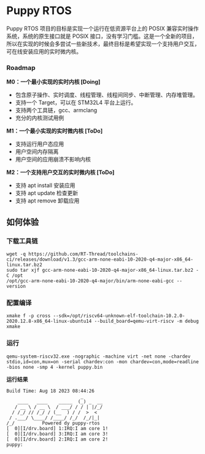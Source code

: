 # Puppy RTOS

Puppy RTOS 项目的目标是实现一个运行在低资源平台上的 POSIX 兼容实时操作系统，系统的原生接口就是 POSIX 接口，没有学习门槛。这是一个全新的项目，所以在实现的时候会多尝试一些新技术，最终目标是希望实现一个支持用户交互，可在线安装应用的实时微内核。

### Roadmap

**M0：一个最小实现的实时内核 [Doing]**

 - 包含原子操作、实时调度、线程管理、线程间同步、中断管理、内存堆管理。
 - 支持一个 Target，可以在 STM32L4 平台上运行。
 - 支持两个工具链，gcc、armclang
 - 充分的内核测试用例

**M1：一个最小实现的实时微内核 [ToDo]**

 - 支持运行用户态应用
 - 用户空间内存隔离
 - 用户空间的应用崩溃不影响内核

**M2：一个支持用户交互的实时微内核 [ToDo]**

 - 支持 apt install 安装应用
 - 支持 apt update 检查更新
 - 支持 apt remove 卸载应用

## 如何体验
### 下载工具链

```
wget -q https://github.com/RT-Thread/toolchains-ci/releases/download/v1.3/gcc-arm-none-eabi-10-2020-q4-major-x86_64-linux.tar.bz2
sudo tar xjf gcc-arm-none-eabi-10-2020-q4-major-x86_64-linux.tar.bz2 -C /opt
/opt/gcc-arm-none-eabi-10-2020-q4-major/bin/arm-none-eabi-gcc --version
```
### 配置编译

```
xmake f -p cross --sdk=/opt/riscv64-unknown-elf-toolchain-10.2.0-2020.12.8-x86_64-linux-ubuntu14 --build_board=qemu-virt-riscv -m debug
xmake
```
### 运行
```
qemu-system-riscv32.exe -nographic -machine virt -net none -chardev stdio,id=con,mux=on -serial chardev:con -mon chardev=con,mode=readline -bios none -smp 4 -kernel puppy.bin
```

**运行结果**

```
Build Time: Aug 18 2023 08:44:26
                           _
    ____   ____    _____  (_) _  __
   / __ \ / __ \  / ___/ / / | |/_/
  / /_/ // /_/ / (__  ) / /  >  <
 / .___/ \____/ /____/ /_/  /_/|_|
/_/          Powered dy puppy-rtos
[  0][I/drv.board] 1:IRQ:I am core 1!
[  0][I/drv.board] 3:IRQ:I am core 3!
[  0][I/drv.board] 2:IRQ:I am core 2!
puppy:
```
